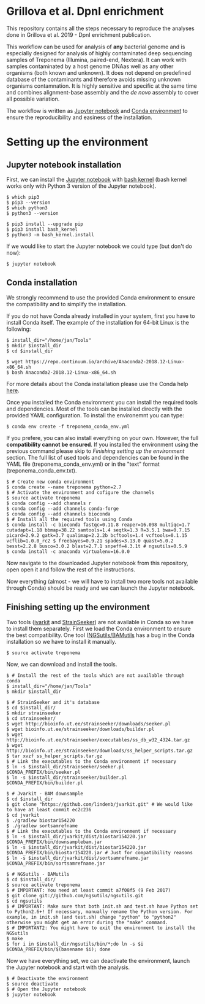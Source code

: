 # Grillova et al. DpnI enrichment 
This repository contains all the steps necessary to reproduce the analyses done in Grillova et al. 2019 - DpnI enrichment publication. 

This workflow can be used for analysis of **any** bacterial genome and is especially designed for analysis of highly contaminated deep sequencing samples of Treponema (Illumina, paired-end, Nextera). It can work with samples contaminated by a host genome DNAas well as any other organisms (both known and unknown). It does not depend on predefined database of the contaminants and therefore avoids missing unknown organisms contamnation. It is highly sensitive and specific at the same time and combines alignment-base assembly and the *de novo* assembly to cover all possible variation.

The workflow is written as [Jupyter notebook](https://jupyter.org/) and [Conda environment](https://conda.io/docs/) to ensure the reproducibility and easiness of the installation.

# Setting up the environment

## Jupyter notebook installation
First, we can install the [Jupyter notebook](https://jupyter.org/) with [bash kernel](https://pypi.org/project/bash_kernel/) (bash kernel works only with Python 3 version of the Jupyter notebook).

```
$ which pip3
$ pip3 --version
$ which python3
$ python3 --version

$ pip3 install --upgrade pip
$ pip3 install bash_kernel
$ python3 -m bash_kernel.install
```

If we would like to start the Jupyter notebook we could type (but don't do now):

```
$ jupyter notebook
```

## Conda installation
We strongly recommend to use the provided Conda environment to ensure the compatibility and to simplify the installation. 

If you do not have Conda already installed in your system, first you have to install Conda itself. The example of the installation for 64-bit Linux is the following:

```
$ install_dir="/home/jan/Tools"
$ mkdir $install_dir
$ cd $install_dir

$ wget https://repo.continuum.io/archive/Anaconda2-2018.12-Linux-x86_64.sh
$ bash Anaconda2-2018.12-Linux-x86_64.sh
```

For more details about the Conda installation please use the Conda help [here](https://conda.io/docs/user-guide/install/index.html).

Once you installed the Conda environment you can install the required tools and dependencies. Most of the tools can be installed directly with the provided YAML configuration. To install the environemnt you can type:

```
$ conda env create -f treponema_conda_env.yml
```

If you prefere, you can also install everything on your own. However, the full **compatibility cannot be ensured**. If you installed the environment using the previous command please skip to *Finishing setting up the environment* section. The full list of used tools and dependencies can be found in the YAML file (treponema_conda_env.yml) or in the "text" format (treponema_conda_env.txt). 

```
$ # Create new conda environment
$ conda create --name treponema python=2.7
$ # Activate the environment and cofigure the channels
$ source activate treponema
$ conda config --add channels r
$ conda config --add channels conda-forge
$ conda config --add channels bioconda
$ # Install all the required tools using Conda
$ conda install -c bioconda fastqc=0.11.8 reaper=16.098 multiqc=1.7 cutadapt=1.18 bbmap=38.22 samtools=1.4 seqtk=1.3 R=3.5.1 bwa=0.7.15 picard=2.9.2 gatk=3.7 qualimap=2.2.2b bcftools=1.4 vcftools=0.1.15 vcflib=1.0.0_rc2 $ freebayes=0.9.21 spades=3.13.0 quast=5.0.2 besst=2.2.8 busco=3.0.2 blast=2.7.1 snpeff=4.3.1t # ngsutils=0.5.9
$ conda install -c anaconda virtualenv=16.0.0
```


Now navigate to the downloaded Jupyter notebook from this repository, open open it and follow the rest of the instructions.

Now everything (almost - we will have to install two more tools not available through Conda) should be ready and we can launch the Jupyter notebook. 

## Finishing setting up the environment
Two tools ([jvarkit](https://github.com/lindenb/jvarkit) and [StrainSeeker](http://bioinfo.ut.ee/strainseeker/)) are not available in Conda so we have to install them separately. First we load the Conda environment to ensure the best compatibility. One tool ([NGSutils/BAMutils](https://github.com/ngsutils/ngsutils) has a bug in the Conda installation so we have to install it manually.

```
$ source activate treponema
```

Now, we can download and install the tools. 

```
$ # Install the rest of the tools which are not available through conda
$ install_dir="/home/jan/Tools"
$ mkdir $install_dir

$ # StrainSeeker and it's database
$ cd $install_dir/
$ mkdir strainseeker
$ cd strainseeker/
$ wget http://bioinfo.ut.ee/strainseeker/downloads/seeker.pl
$ wget bioinfo.ut.ee/strainseeker/downloads/builder.pl
$ wget http://bioinfo.ut.ee/strainseeker/executables/ss_db_w32_4324.tar.gz
$ wget http://bioinfo.ut.ee/strainseeker/downloads/ss_helper_scripts.tar.gz
$ tar xvzf ss_helper_scripts.tar.gz
$ # Link the executables to the Conda environment if necessary
$ ln -s $install_dir/strainseeker/seeker.pl $CONDA_PREFIX/bin/seeker.pl
$ ln -s $install_dir/strainseeker/builder.pl $CONDA_PREFIX/bin/builder.pl

$ # Jvarkit - BAM downsample
$ cd $install_dir
$ git clone "https://github.com/lindenb/jvarkit.git" # We would like to have at least commit ec2c236
$ cd jvarkit
$ ./gradlew biostar154220
$ ./gradlew sortsamrefname
$ # Link the executables to the Conda environment if necessary
$ ln -s $install_dir/jvarkit/dist/biostar154220.jar $CONDA_PREFIX/bin/downsamplebam.jar
$ ln -s $install_dir/jvarkit/dist/biostar154220.jar $CONDA_PREFIX/bin/biostar154220.jar # Just for compatibility reasons
$ ln -s $install_dir/jvarkit/dist/sortsamrefname.jar $CONDA_PREFIX/bin/sortsamrefname.jar

$ # NGSutils - BAMutils
$ cd $install_dir/
$ source activate treponema
$ # IMPORTANT: You need at least commit a7f08f5 (9 Feb 2017)
$ git clone git://github.com/ngsutils/ngsutils.git
$ cd ngsutils
$ # IMPORTANT: Make sure that both init.sh and test.sh have Python set to Python2.6+! If necessary, manually rename the Python version. For example, in init.sh (and test.sh) change "python" to "python2" otherwise you might get an error during the "make" command.
$ # IMPORTANT2: You might have to exit the environment to install the NGSutils
$ make
$ for i in $install_dir/ngsutils/bin/*;do ln -s $i $CONDA_PREFIX/bin/$(basename $i); done
```
 
Now we have everything set, we can deactivate the environment, launch the Jupyter notebook and start with the analysis.

```
$ # Deactivate the environment
$ source deactivate
$ # Open the Jupyter notebook
$ jupyter notebook
```

